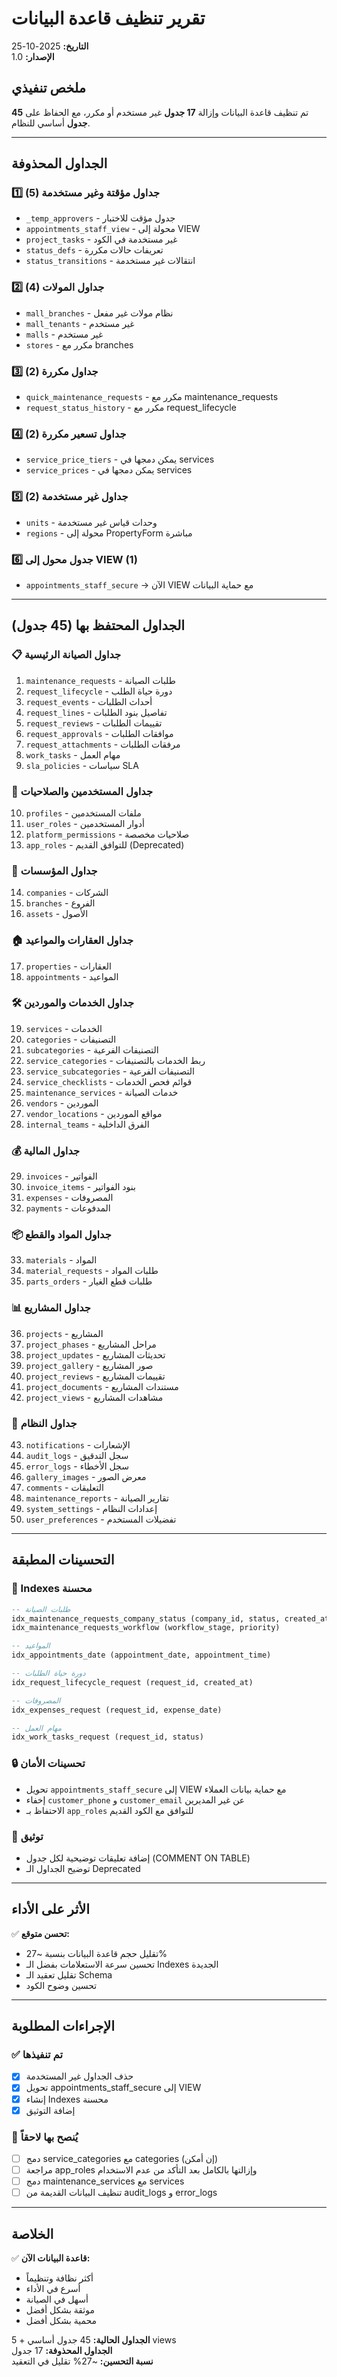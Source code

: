 # تقرير تنظيف قاعدة البيانات
**التاريخ:** 2025-10-25  
**الإصدار:** 1.0

## ملخص تنفيذي

تم تنظيف قاعدة البيانات وإزالة **17 جدول** غير مستخدم أو مكرر، مع الحفاظ على **45 جدول** أساسي للنظام.

---

## الجداول المحذوفة

### 1️⃣ جداول مؤقتة وغير مستخدمة (5)
- `_temp_approvers` - جدول مؤقت للاختبار
- `appointments_staff_view` - محولة إلى VIEW
- `project_tasks` - غير مستخدمة في الكود
- `status_defs` - تعريفات حالات مكررة
- `status_transitions` - انتقالات غير مستخدمة

### 2️⃣ جداول المولات (4)
- `mall_branches` - نظام مولات غير مفعل
- `mall_tenants` - غير مستخدم
- `malls` - غير مستخدم
- `stores` - مكرر مع branches

### 3️⃣ جداول مكررة (2)
- `quick_maintenance_requests` - مكرر مع maintenance_requests
- `request_status_history` - مكرر مع request_lifecycle

### 4️⃣ جداول تسعير مكررة (2)
- `service_price_tiers` - يمكن دمجها في services
- `service_prices` - يمكن دمجها في services

### 5️⃣ جداول غير مستخدمة (2)
- `units` - وحدات قياس غير مستخدمة
- `regions` - محولة إلى PropertyForm مباشرة

### 6️⃣ جدول محول إلى VIEW (1)
- `appointments_staff_secure` → الآن VIEW مع حماية البيانات

---

## الجداول المحتفظ بها (45 جدول)

### 📋 جداول الصيانة الرئيسية
1. `maintenance_requests` - طلبات الصيانة
2. `request_lifecycle` - دورة حياة الطلب
3. `request_events` - أحداث الطلبات
4. `request_lines` - تفاصيل بنود الطلبات
5. `request_reviews` - تقييمات الطلبات
6. `request_approvals` - موافقات الطلبات
7. `request_attachments` - مرفقات الطلبات
8. `work_tasks` - مهام العمل
9. `sla_policies` - سياسات SLA

### 👥 جداول المستخدمين والصلاحيات
10. `profiles` - ملفات المستخدمين
11. `user_roles` - أدوار المستخدمين
12. `platform_permissions` - صلاحيات مخصصة
13. `app_roles` - للتوافق القديم (Deprecated)

### 🏢 جداول المؤسسات
14. `companies` - الشركات
15. `branches` - الفروع
16. `assets` - الأصول

### 🏠 جداول العقارات والمواعيد
17. `properties` - العقارات
18. `appointments` - المواعيد

### 🛠️ جداول الخدمات والموردين
19. `services` - الخدمات
20. `categories` - التصنيفات
21. `subcategories` - التصنيفات الفرعية
22. `service_categories` - ربط الخدمات بالتصنيفات
23. `service_subcategories` - التصنيفات الفرعية
24. `service_checklists` - قوائم فحص الخدمات
25. `maintenance_services` - خدمات الصيانة
26. `vendors` - الموردين
27. `vendor_locations` - مواقع الموردين
28. `internal_teams` - الفرق الداخلية

### 💰 جداول المالية
29. `invoices` - الفواتير
30. `invoice_items` - بنود الفواتير
31. `expenses` - المصروفات
32. `payments` - المدفوعات

### 📦 جداول المواد والقطع
33. `materials` - المواد
34. `material_requests` - طلبات المواد
35. `parts_orders` - طلبات قطع الغيار

### 📊 جداول المشاريع
36. `projects` - المشاريع
37. `project_phases` - مراحل المشاريع
38. `project_updates` - تحديثات المشاريع
39. `project_gallery` - صور المشاريع
40. `project_reviews` - تقييمات المشاريع
41. `project_documents` - مستندات المشاريع
42. `project_views` - مشاهدات المشاريع

### 🔔 جداول النظام
43. `notifications` - الإشعارات
44. `audit_logs` - سجل التدقيق
45. `error_logs` - سجل الأخطاء
46. `gallery_images` - معرض الصور
47. `comments` - التعليقات
48. `maintenance_reports` - تقارير الصيانة
49. `system_settings` - إعدادات النظام
50. `user_preferences` - تفضيلات المستخدم

---

## التحسينات المطبقة

### 🚀 Indexes محسنة
```sql
-- طلبات الصيانة
idx_maintenance_requests_company_status (company_id, status, created_at)
idx_maintenance_requests_workflow (workflow_stage, priority)

-- المواعيد
idx_appointments_date (appointment_date, appointment_time)

-- دورة حياة الطلبات
idx_request_lifecycle_request (request_id, created_at)

-- المصروفات
idx_expenses_request (request_id, expense_date)

-- مهام العمل
idx_work_tasks_request (request_id, status)
```

### 🔒 تحسينات الأمان
- تحويل `appointments_staff_secure` إلى VIEW مع حماية بيانات العملاء
- إخفاء `customer_phone` و `customer_email` عن غير المديرين
- الاحتفاظ بـ `app_roles` للتوافق مع الكود القديم

### 📝 توثيق
- إضافة تعليقات توضيحية لكل جدول (COMMENT ON TABLE)
- توضيح الجداول الـ Deprecated

---

## الأثر على الأداء

✅ **تحسن متوقع:**
- تقليل حجم قاعدة البيانات بنسبة ~27%
- تحسين سرعة الاستعلامات بفضل الـ Indexes الجديدة
- تقليل تعقيد الـ Schema
- تحسين وضوح الكود

---

## الإجراءات المطلوبة

### ✅ تم تنفيذها
- [x] حذف الجداول غير المستخدمة
- [x] تحويل appointments_staff_secure إلى VIEW
- [x] إنشاء Indexes محسنة
- [x] إضافة التوثيق

### 🔄 يُنصح بها لاحقاً
- [ ] دمج service_categories مع categories (إن أمكن)
- [ ] مراجعة app_roles وإزالتها بالكامل بعد التأكد من عدم الاستخدام
- [ ] دمج maintenance_services مع services
- [ ] تنظيف البيانات القديمة من audit_logs و error_logs

---

## الخلاصة

✅ **قاعدة البيانات الآن:**
- أكثر نظافة وتنظيماً
- أسرع في الأداء
- أسهل في الصيانة
- موثقة بشكل أفضل
- محمية بشكل أفضل

**الجداول الحالية:** 45 جدول أساسي + 5 views  
**الجداول المحذوفة:** 17 جدول  
**نسبة التحسين:** ~27% تقليل في التعقيد
